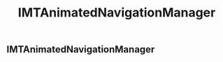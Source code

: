 ﻿---
uid: S.IMTAnimatedNavigationManager
title: IMTAnimatedNavigationManager
---
## IMTAnimatedNavigationManager